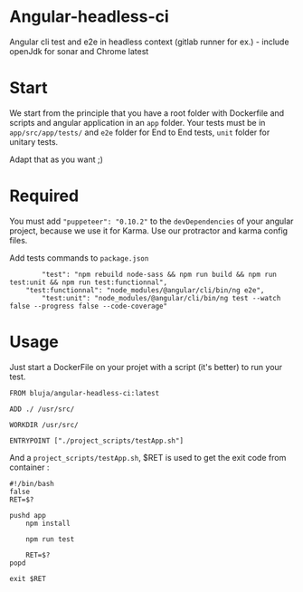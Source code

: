 # Angular-headless-ci
Angular cli test and e2e in headless context (gitlab runner for ex.) - include openJdk for sonar and Chrome latest

# Start
We start from the principle that you have a root folder with Dockerfile and scripts and angular application in an `app` folder.
Your tests must be in `app/src/app/tests/` and `e2e` folder for End to End tests, `unit` folder for unitary tests.

Adapt that as you want ;)

# Required
You must add `"puppeteer": "0.10.2"` to the `devDependencies` of your angular project, because we use it for Karma.
Use our protractor and karma config files.

Add tests commands to `package.json`
```
		"test": "npm rebuild node-sass && npm run build && npm run test:unit && npm run test:functionnal",
    "test:functionnal": "node_modules/@angular/cli/bin/ng e2e",
		"test:unit": "node_modules/@angular/cli/bin/ng test --watch false --progress false --code-coverage"
```

# Usage
Just start a DockerFile on your projet with a script (it's better) to run your test.

```
FROM bluja/angular-headless-ci:latest

ADD ./ /usr/src/

WORKDIR /usr/src/

ENTRYPOINT ["./project_scripts/testApp.sh"]

```

And a `project_scripts/testApp.sh`, $RET is used to get the exit code from container :

```
#!/bin/bash
false
RET=$?

pushd app
    npm install

    npm run test

    RET=$?
popd

exit $RET

```
